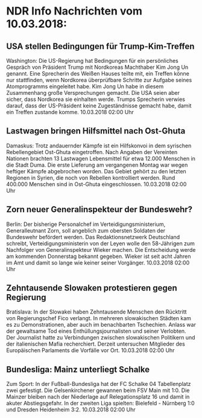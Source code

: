 # NDR Info Nachrichten vom 10.03.2018:


## USA stellen Bedingungen für Trump-Kim-Treffen
Washington: Die US-Regierung hat Bedingungen für ein persönliches Gespräch von Präsident Trump mit Nordkoreas Machthaber Kim Jong Un genannt. Eine Sprecherin des Weißen Hauses teilte mit, ein Treffen könne nur stattfinden, wenn Nordkorea überprüfbare Schritte zur Aufgabe seines Atomprogramms eingeleitet habe. Kim Jong Un habe in diesem Zusammenhang große Versprechungen gemacht. Die USA seien aber sicher, dass Nordkorea sie einhalten werde. Trumps Sprecherin verwies darauf, dass der US-Präsident keine Zugeständnisse gemacht habe, damit ein Treffen zustande komme. 10.03.2018 02:00 Uhr 

## Lastwagen bringen Hilfsmittel nach Ost-Ghuta
Damaskus: Trotz andauernder Kämpfe ist ein Hilfskonvoi in dem syrischen Rebellengebiet Ost-Ghuta eingetroffen. Nach Angaben der Vereinten Nationen brachten 13 Lastwagen Lebensmittel für etwa 12.000 Menschen in die Stadt Duma. Die erste Lieferung am vergangenen Montag war wegen heftiger Kämpfe abgebrochen worden. Das Gebiet gehört zu den letzten Regionen in Syrien, die noch von Rebellen kontrolliert werden. Rund 400.000 Menschen sind in Ost-Ghuta eingeschlossen. 10.03.2018 02:00 Uhr 

## Zorn neuer Generalinspekteur der Bundeswehr?
Berlin: Der bisherige Personalchef im Verteidigungsministerium, Generalleutnant Zorn, soll angeblich zum obersten Soldaten der Bundeswehr befördert werden. Das Redaktionsnetzwerk Deutschland schreibt, Verteidigungsministerin von der Leyen wolle den 58-Jährigen zum Nachfolger von Generalinspekteur Wieker machen. Die Entscheidung werde am kommenden Donnerstag bekannt gegeben. Wieker ist seit acht Jahren im Amt und damit so lange wie keiner seiner Vorgänger. 10.03.2018 02:00 Uhr 

## Zehntausende Slowaken protestieren gegen Regierung
Bratislava: In der Slowakei haben Zehntausende Menschen den Rücktritt von Regierungschef Fico verlangt. In mehreren slowakischen Städten kam es zu Demonstrationen, aber auch im benachbarten Tschechien. Anlass war der gewaltsame Tod eines Enthüllungsjournalisten und seiner Verlobten. Der Journalist hatte zu Verbindungen zwischen slowakischen Politikern und der italienischen Mafia recherchiert. Derzeit untersuchen Mitglieder des Europäischen Parlaments die Vorfälle vor Ort. 10.03.2018 02:00 Uhr 

## Bundesliga: Mainz unterliegt Schalke
Zum Sport: In der Fußball-Bundesliga hat der FC Schalke 04 Tabellenplatz zwei gefestigt. Die Gelsenkirchener gewannen beim FSV Main mit 1:0. Die Mainzer bleiben nach der Niederlage auf Relegationsplatz 16 und damit in akuter Abstiegsgefahr. In der zweiten Liga spielten: Bielefeld - Nürnberg 1:0 und Dresden Heidenheim 3:2. 10.03.2018 02:00 Uhr 
